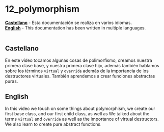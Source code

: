 # 12_polymorphism

[**Castellano**](#Castellano) - Esta documentación se realiza en varios idiomas.</br>
[**English**](#English) - This documentation has been written in multiple languages.</br></br>


## Castellano
En este vídeo tocamos algunas cosas de polimorfismo, creamos nuestra primera clase base, y nuestra primera clase hijo, además también
hablamos sobre los términos `virtual` y `override` además de la importancia de los destructores virtuales.
También aprendemos a crear funciones abstractas puras.


## English
In this video we touch on some things about polymorphism, we create our first base class, and our first child class, as well as
We talked about the terms `virtual` and `override` as well as the importance of virtual destructors.
We also learn to create pure abstract functions.